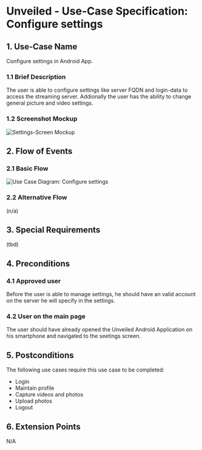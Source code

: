 # Unveiled - Use-Case Specification: Configure settings

## 1. Use-Case Name
Configure settings in Android App.

### 1.1 Brief Description
The user is able to configure settings like server FQDN and login-data to access the streaming server. Addionally the user has the ability to change general picture and video settings.

### 1.2 Screenshot Mockup
![][screenshot]

## 2. Flow of Events

### 2.1 Basic Flow
![][basic flow]

### 2.2 Alternative Flow
(n/a)


## 3. Special Requirements

(tbd)


## 4. Preconditions

### 4.1 Approved user
Before the user is able to manage settings, he should have an valid account on the server he will specify in the settings.

### 4.2 User on the main page
The user should have already opened the Unveiled Android Application on his smartphone and navigated to the seetings screen.

## 5. Postconditions
The following use cases require this use case to be completed:
* Login
* Maintain profile
* Capture videos and photos
* Upload photos
* Logout


## 6. Extension Points

N/A

<!-- Link definitions: -->
[basic flow]: https://raw.githubusercontent.com/SAS-Systems/Unveiled-Documentation/master/Bilder/UC_Diagrams/UC_Diagram_Configure_settings.png "Use Case Diagram: Configure settings"

[screenshot]: https://raw.githubusercontent.com/SAS-Systems/Unveiled-Documentation/master/Bilder/Mockup_AndroidApp/Settings.PNG "Settings-Screen Mockup"
